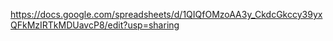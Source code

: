 https://docs.google.com/spreadsheets/d/1QIQfOMzoAA3y_CkdcGkccy39yxQFkMzIRTkMDUavcP8/edit?usp=sharing